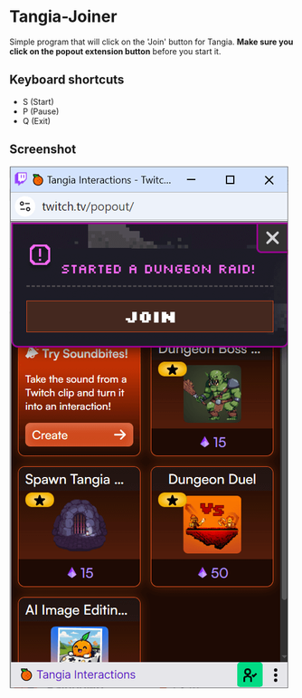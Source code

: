 # Tangia-Joiner
Simple program that will click on the 'Join' button for Tangia. **Make sure you click on the popout extension button** before you start it.

## Keyboard shortcuts

- S (Start)
- P (Pause)
- Q (Exit)

## Screenshot
![img](https://github.com/Tcip/Tangia-Joiner/blob/main/Screenshot%20Tangia%20Joiner.png "Screenshot")
